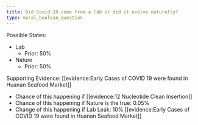 ```yaml
---
title: Did Covid-19 come from a lab or did it evolve naturally?
type: moral_boolean_question
---
```


Possible States:
 - Lab
   - Prior: 50%
 - Nature
   - Prior: 50%

Supporting Evidence:
[[evidence:Early Cases of COVID 19 were found in Huanan Seafood Market]]
 - Chance of this happening if 
[[evidence:12 Nucleotide Clean Insertion]]
 - Chance of this happening if Nature is the true: 0.05%
 - Change of this happening if Lab Leak: 10% 
[[evidence:Early Cases of COVID 19 were found in Huanan Seafood Market]]